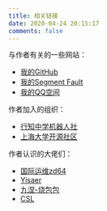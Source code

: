 ```yaml
---
title: 相关链接
date: 2020-04-24 20:15:17
comments: false
---
```


与作者有关的一些网站：

- [我的GitHub](http://github.com/longfangsong)
- [我的Segment Fault](https://segmentfault.com/u/longfangsong)
- [我的QQ空间](https://user.qzone.qq.com/1526381070/)

作者加入的组织：

- [行知中学机器人社](http://xzrt-robot.org/)
- [上海大学开源社区](https://osc.shu.edu.cn/)

作者认识的大佬们：

- [国际运维zd64](https://zhoudian64.github.io/)
- [Yisaer](https://yisaer.github.io/)
- [九涅-烧包包](http://shaobaobaoer.cn/)
- [CSL](http://cubercsl.cn/)